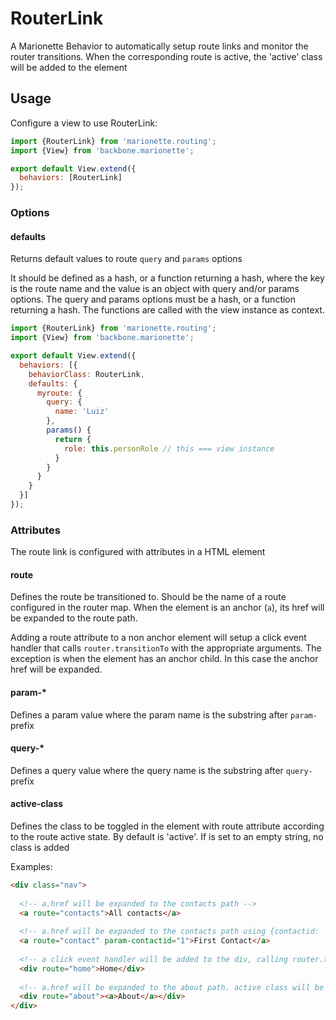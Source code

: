 # RouterLink

A Marionette Behavior to automatically setup route links and monitor the router transitions. When the corresponding route
is active, the 'active' class will be added to the element  
    
## Usage

Configure a view to use RouterLink:
```javascript
import {RouterLink} from 'marionette.routing';
import {View} from 'backbone.marionette';

export default View.extend({
  behaviors: [RouterLink]
});
```

### Options

#### defaults

Returns default values to route `query` and `params` options

It should be defined as a hash, or a function returning a hash, where the key is the route name and the value is an object
with query and/or params options. The query and params options must be a hash, or a function returning a
hash. The functions are called with the view instance as context.


```javascript
import {RouterLink} from 'marionette.routing';
import {View} from 'backbone.marionette';

export default View.extend({
  behaviors: [{
    behaviorClass: RouterLink,
    defaults: {
      myroute: {
        query: {
          name: 'Luiz'
        },
        params() {
          return {
            role: this.personRole // this === view instance
          }
        }
      }
    }
  }]
});
```

### Attributes

The route link is configured with attributes in a HTML element

#### route

Defines the route be transitioned to. Should be the name of a route configured in the router map.
When the element is an anchor (<code>a</code>), its href will be expanded to the route path.

Adding a route attribute to a non anchor element will setup a click event handler that calls `router.transitionTo`
with the appropriate arguments. The exception is when the element has an anchor child. In this case the anchor href
will be expanded.
  
#### param-*  
  
Defines a param value where the param name is the substring after `param-` prefix

#### query-*  
  
Defines a query value where the query name is the substring after `query-` prefix

#### active-class

Defines the class to be toggled in the element with route attribute according to the route active state. By default is 'active'.
If is set to an empty string, no class is added
 
Examples:
```html
<div class="nav">
  
  <!-- a.href will be expanded to the contacts path -->
  <a route="contacts">All contacts</a>
  
  <!-- a.href will be expanded to the contacts path using {contactid: '1'} as params -->
  <a route="contact" param-contactid="1">First Contact</a>
  
  <!-- a click event handler will be added to the div, calling router.transitionTo('home') -->
  <div route="home">Home</div>
  
  <!-- a.href will be expanded to the about path. active class will be added to div. Useful for Bootstrao list-group -->
  <div route="about"><a>About</a></div>  
</div>
```
